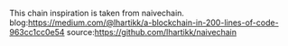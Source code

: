 This chain inspiration is taken from naivechain.
blog:https://medium.com/@lhartikk/a-blockchain-in-200-lines-of-code-963cc1cc0e54
source:https://github.com/lhartikk/naivechain